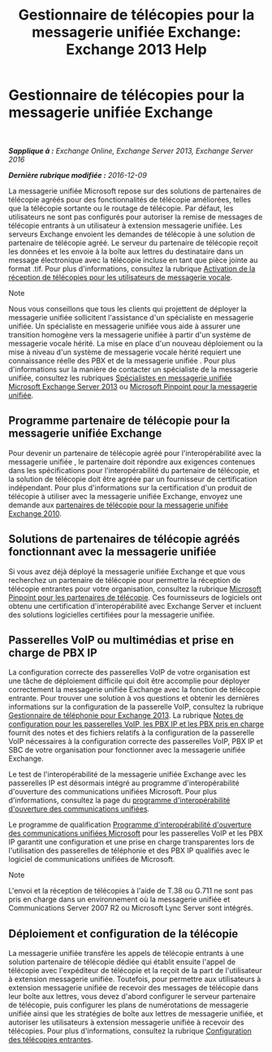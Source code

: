 ﻿---
title: 'Gestionnaire de télécopies pour la messagerie unifiée Exchange: Exchange 2013 Help'
TOCTitle: Gestionnaire de télécopies pour la messagerie unifiée Exchange
ms:assetid: 928a466d-cc0c-4160-bd4c-f0fc76b038d4
ms:mtpsurl: https://technet.microsoft.com/fr-fr/library/Ee364747(v=EXCHG.150)
ms:contentKeyID: 52057119
ms.date: 04/24/2018
mtps_version: v=EXCHG.150
ms.translationtype: HT
---

# Gestionnaire de télécopies pour la messagerie unifiée Exchange

 

_**Sapplique à :** Exchange Online, Exchange Server 2013, Exchange Server 2016_

_**Dernière rubrique modifiée :** 2016-12-09_

La messagerie unifiée Microsoft repose sur des solutions de partenaires de télécopie agréés pour des fonctionnalités de télécopie améliorées, telles que la télécopie sortante ou le routage de télécopie. Par défaut, les utilisateurs ne sont pas configurés pour autoriser la remise de messages de télécopie entrants à un utilisateur à extension messagerie unifiée. Les serveurs Exchange envoient les demandes de télécopie à une solution de partenaire de télécopie agréé. Le serveur du partenaire de télécopie reçoit les données et les envoie à la boîte aux lettres du destinataire dans un message électronique avec la télécopie incluse en tant que pièce jointe au format .tif. Pour plus d'informations, consultez la rubrique [Activation de la réception de télécopies pour les utilisateurs de messagerie vocale](enable-voice-mail-users-to-receive-faxes-exchange-2013-help.md).

> [!NOTE]
> Nous vous conseillons que tous les clients qui projettent de déployer la messagerie unifiée sollicitent l'assistance d'un spécialiste en messagerie unifiée. Un spécialiste en messagerie unifiée vous aide à assurer une transition homogène vers la messagerie unifiée à partir d'un système de messagerie vocale hérité. La mise en place d'un nouveau déploiement ou la mise à niveau d'un système de messagerie vocale hérité requiert une connaissance réelle des PBX et de la messagerie unifiée . Pour plus d'informations sur la manière de contacter un spécialiste de la messagerie unifiée, consultez les rubriques <a href="https://go.microsoft.com/fwlink/p/?linkid=262708">Spécialistes en messagerie unifiée Microsoft Exchange Server 2013</a> ou <a href="https://go.microsoft.com/fwlink/p/?linkid=261951">Microsoft Pinpoint pour la messagerie unifiée</a>.


## Programme partenaire de télécopie pour la messagerie unifiée Exchange

Pour devenir un partenaire de télécopie agréé pour l'interopérabilité avec la messagerie unifiée , le partenaire doit répondre aux exigences contenues dans les spécifications pour l'interopérabilité du partenaire de télécopie, et la solution de télécopie doit être agréée par un fournisseur de certification indépendant. Pour plus d'informations sur la certification d'un produit de télécopie à utiliser avec la messagerie unifiée Exchange, envoyez une demande aux [partenaires de télécopie pour la messagerie unifiée Exchange 2010](mailto:fax-part@microsoft.com).

## Solutions de partenaires de télécopie agréés fonctionnant avec la messagerie unifiée

Si vous avez déjà déployé la messagerie unifiée Exchange et que vous recherchez un partenaire de télécopie pour permettre la réception de télécopie entrantes pour votre organisation, consultez la rubrique [Microsoft Pinpoint pour les partenaires de télécopie](https://go.microsoft.com/fwlink/p/?linkid=190238). Ces fournisseurs de logiciels ont obtenu une certification d'interopérabilité avec Exchange Server et incluent des solutions logicielles certifiées pour la messagerie unifiée.

## Passerelles VoIP ou multimédias et prise en charge de PBX IP

La configuration correcte des passerelles VoIP de votre organisation est une tâche de déploiement difficile qui doit être accomplie pour déployer correctement la messagerie unifiée Exchange avec la fonction de télécopie entrante. Pour trouver une solution à vos questions et obtenir les dernières informations sur la configuration de la passerelle VoIP, consultez la rubrique [Gestionnaire de téléphonie pour Exchange 2013](telephony-advisor-for-exchange-2013-exchange-2013-help.md). La rubrique [Notes de configuration pour les passerelles VoIP, les PBX IP et les PBX pris en charge](configuration-notes-for-supported-voip-gateways-ip-pbxs-and-pbxs-exchange-2013-help.md) fournit des notes et des fichiers relatifs à la configuration de la passerelle VoIP nécessaires à la configuration correcte des passerelles VoIP, PBX IP et SBC de votre organisation pour fonctionner avec la messagerie unifiée Exchange.

Le test de l'interopérabilité de la messagerie unifiée Exchange avec les passerelles IP est désormais intégré au programme d'interopérabilité d'ouverture des communications unifiées Microsoft. Pour plus d'informations, consultez la page du [programme d'interopérabilité d'ouverture des communications unifiées](http://go.microsoft.com/fwlink/p/?linkid=140722).

Le programme de qualification [Programme d'interopérabilité d'ouverture des communications unifiées Microsoft](http://go.microsoft.com/fwlink/p/?linkid=140722) pour les passerelles VoIP et les PBX IP garantit une configuration et une prise en charge transparentes lors de l'utilisation des passerelles de téléphonie et des PBX IP qualifiés avec le logiciel de communications unifiées de Microsoft.

> [!NOTE]
> L'envoi et la réception de télécopies à l'aide de T.38 ou G.711 ne sont pas pris en charge dans un environnement où la messagerie unifiée et Communications Server 2007 R2 ou Microsoft Lync Server sont intégrés.


## Déploiement et configuration de la télécopie

La messagerie unifiée transfère les appels de télécopie entrants à une solution partenaire de télécopie dédiée qui établit ensuite l'appel de télécopie avec l'expéditeur de télécopie et la reçoit de la part de l'utilisateur à extension messagerie unifiée. Toutefois, pour permettre aux utilisateurs à extension messagerie unifiée de recevoir des messages de télécopie dans leur boîte aux lettres, vous devez d'abord configurer le serveur partenaire de télécopie, puis configurer les plans de numérotations de messagerie unifiée ainsi que les stratégies de boîte aux lettres de messagerie unifiée, et autoriser les utilisateurs à extension messagerie unifiée à recevoir des télécopies. Pour plus d'informations, consultez la rubrique [Configuration des télécopies entrantes](setting-up-incoming-faxing-exchange-2013-help.md).

